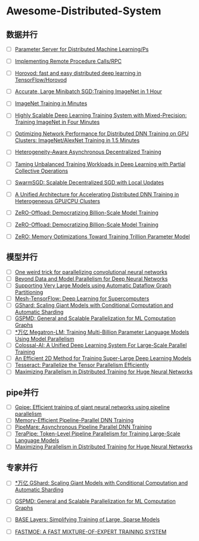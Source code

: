 # Awesome-Distributed-System

## 数据并行
- [ ] [Parameter Server for Distributed Machine Learning/Ps](https://www.cs.cmu.edu/~muli/file/ps.pdf)

- [ ] [Implementing Remote Procedure Calls/RPC](https://web.eecs.umich.edu/~mosharaf/Readings/RPC.pdf)

- [ ] [Horovod: fast and easy distributed deep learning in TensorFlow/Horovod](https://arxiv.org/pdf/1802.05799.pdf)

- [ ] [Accurate, Large Minibatch SGD:Training ImageNet in 1 Hour](https://arxiv.org/pdf/1706.02677.pdf)

- [ ] [ImageNet Training in Minutes](https://arxiv.org/pdf/1709.05011.pdf)
    
- [ ] [Highly Scalable Deep Learning Training System with Mixed-Precision: Training ImageNet in Four Minutes](https://arxiv.org/pdf/1807.11205.pdf)

- [ ] [Optimizing Network Performance for Distributed DNN Training on GPU Clusters: ImageNet/AlexNet Training in 1.5 Minutes](https://arxiv.org/pdf/1902.06855.pdf?source=post_page---------------------------)

- [ ] [Heterogeneity-Aware Asynchronous Decentralized Training](https://ai.intsig.net/2051/magic_zhang/explorer.html)

- [ ] [Taming Unbalanced Training Workloads in Deep Learning with Partial Collective Operations](https://arxiv.org/pdf/1908.04207.pdf)

- [ ] [SwarmSGD: Scalable Decentralized SGD with Local Updates](https://parsa.epfl.ch/course-info/cs723/papers/swarmsgd.pdf)

- [ ] [A Unified Architecture for Accelerating Distributed DNN Training in Heterogeneous GPU/CPU Clusters](https://www.usenix.org/system/files/osdi20-jiang.pdf)

- [ ] [ZeRO-Offload: Democratizing Billion-Scale Model Training](https://arxiv.org/pdf/2101.06840.pdf)

- [ ] [ZeRO-Offload: Democratizing Billion-Scale Model Training](https://arxiv.org/pdf/2104.07857.pdf)

- [ ] [ZeRO: Memory Optimizations Toward Training Trillion Parameter Model](https://www.cs.cmu.edu/~zhihaoj2/15-849/slides/13-zero-redundancy.pdf)

## 模型并行

- [ ] [One weird trick for parallelizing convolutional neural networks](https://arxiv.org/pdf/1404.5997.pdf)
- [ ] [Beyond Data and Model Parallelism for Deep Neural Networks](https://arxiv.org/pdf/1807.05358.pdf)
- [ ] [Supporting Very Large Models using Automatic Dataflow Graph Partitioning](https://arxiv.org/pdf/1807.08887.pdf)
- [ ] [Mesh-TensorFlow: Deep Learning for Supercomputers](https://arxiv.org/pdf/1811.02084.pdf)
- [ ] [GShard: Scaling Giant Models with Conditional Computation and Automatic Sharding](https://arxiv.org/pdf/2006.16668.pdf)
- [ ] [GSPMD: General and Scalable Parallelization for ML Computation Graphs](https://arxiv.org/pdf/2105.04663.pdf)
- [ ] [*万亿 Megatron-LM: Training Multi-Billion Parameter Language Models Using Model Parallelism](https://arxiv.org/pdf/1909.08053.pdf)
- [ ] [Colossal-AI: A Unified Deep Learning System For Large-Scale Parallel Training](https://arxiv.org/pdf/2110.14883.pdf)
- [ ] [An Efficient 2D Method for Training Super-Large Deep Learning Models](https://arxiv.org/pdf/2104.05343.pdf)
- [ ] [Tesseract: Parallelize the Tensor Parallelism Efficiently](https://arxiv.org/pdf/2105.14500.pdf)
- [ ] [Maximizing Parallelism in Distributed Training for Huge Neural Networks](https://arxiv.org/pdf/2105.14450.pdf)

## pipe并行
- [ ] [Gpipe: Efficient training of giant neural networks using pipeline parallelism](https://arxiv.org/pdf/1811.06965.pdf)
- [ ] [Memory-Efficient Pipeline-Parallel DNN Training](https://arxiv.org/pdf/2006.09503.pdf)
- [ ] [PipeMare: Asynchronous Pipeline Parallel DNN Training](https://arxiv.org/pdf/1910.05124.pdf)
- [ ] [TeraPipe: Token-Level Pipeline Parallelism for Training Large-Scale Language Models](https://arxiv.org/pdf/2102.07988.pdf)
- [ ] [Maximizing Parallelism in Distributed Training for Huge Neural Networks](https://arxiv.org/pdf/2105.14450.pdf)

## 专家并行
- [ ] [*万亿 GShard: Scaling Giant Models with Conditional Computation and Automatic Sharding](https://arxiv.org/pdf/2006.16668.pdf)
- [ ] [GSPMD: General and Scalable Parallelization for ML Computation Graphs](https://arxiv.org/pdf/2105.04663.pdf)
- [ ] [BASE Layers: Simplifying Training of Large, Sparse Models](https://arxiv.org/pdf/2103.16716.pdf)
- [ ] [FASTMOE: A FAST MIXTURE-OF-EXPERT TRAINING SYSTEM](https://arxiv.org/pdf/2103.13262.pdf)


